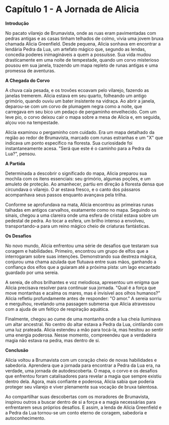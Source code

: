 # **Capítulo 1 - A Jornada de Alicia** 

**Introdução**

No pacato vilarejo de Brumavista, onde as ruas eram pavimentadas com pedras antigas e as casas tinham telhados de colmo, vivia uma jovem bruxa chamada Alicia Greenfield. Desde pequena, Alicia sonhava em encontrar a lendária Pedra da Lua, um artefato mágico que, segundo as lendas, concedia poderes inimagináveis a quem a possuísse. Sua vida mudou drasticamente em uma noite de tempestade, quando um corvo misterioso pousou em sua janela, trazendo um mapa repleto de runas antigas e uma promessa de aventuras.

**A Chegada do Corvo**

A chuva caía pesada, e os trovões ecoavam pelo vilarejo, fazendo as janelas tremerem. Alicia estava em seu quarto, folheando um antigo grimório, quando ouviu um bater insistente na vidraça. Ao abrir a janela, deparou-se com um corvo de plumagem negra como a noite, que carregava em seu bico um pedaço de pergaminho envelhecido. Com um leve pio, o corvo deixou cair o mapa sobre a mesa de Alicia e, em seguida, alçou voo na tempestade.

Alicia examinou o pergaminho com cuidado. Era um mapa detalhado da região ao redor de Brumavista, marcado com runas estranhas e um "X" que indicava um ponto específico na floresta. Sua curiosidade foi instantaneamente acesa. "Será que este é o caminho para a Pedra da Lua?", pensou.

**A Partida**

Determinada a descobrir o significado do mapa, Alicia preparou sua mochila com os itens essenciais: seu grimório, algumas poções, e um amuleto de proteção. Ao amanhecer, partiu em direção à floresta densa que circundava o vilarejo. O ar estava fresco, e o canto dos pássaros acompanhava seus passos enquanto avançava pela trilha.

Conforme se aprofundava na mata, Alicia encontrou as primeiras runas talhadas em antigos carvalhos, exatamente como no mapa. Seguindo os sinais, chegou a uma clareira onde uma esfera de cristal estava sobre um pedestal de pedra. Ao tocar a esfera, um brilho intenso a envolveu, transportando-a para um reino mágico cheio de criaturas fantásticas.

**Os Desafios**

No novo mundo, Alicia enfrentou uma série de desafios que testaram sua coragem e habilidades. Primeiro, encontrou um grupo de elfos que a interrogaram sobre suas intenções. Demonstrando sua destreza mágica, conjurou uma chama azulada que flutuava entre suas mãos, ganhando a confiança dos elfos que a guiaram até a próxima pista: um lago encantado guardado por uma sereia.

A sereia, de olhos brilhantes e voz melodiosa, apresentou um enigma que Alicia precisava resolver para continuar sua jornada. "Qual é a força que move montanhas e acalma os mares, mas é invisível aos olhos humanos?" Alicia refletiu profundamente antes de responder: "O amor." A sereia sorriu e mergulhou, revelando uma passagem submersa que Alicia atravessou com a ajuda de um feitiço de respiração aquática.

Finalmente, chegou ao cume de uma montanha onde a lua cheia iluminava um altar ancestral. No centro do altar estava a Pedra da Lua, cintilando com uma luz prateada. Alicia estendeu a mão para tocá-la, mas hesitou ao sentir uma energia poderosa. Nesse momento, compreendeu que a verdadeira magia não estava na pedra, mas dentro de si.

**Conclusão**

Alicia voltou a Brumavista com um coração cheio de novas habilidades e sabedoria. Aprendera que a jornada para encontrar a Pedra da Lua era, na verdade, uma jornada de autodescoberta. O mapa, o corvo e os desafios que enfrentou foram catalisadores para revelar a magia que sempre existiu dentro dela. Agora, mais confiante e poderosa, Alicia sabia que poderia proteger seu vilarejo e viver plenamente sua vocação de bruxa talentosa.

Ao compartilhar suas descobertas com os moradores de Brumavista, inspirou outros a buscar dentro de si a força e a magia necessárias para enfrentarem seus próprios desafios. E assim, a lenda de Alicia Greenfield e a Pedra da Lua tornou-se um conto eterno de coragem, sabedoria e autoconhecimento.
